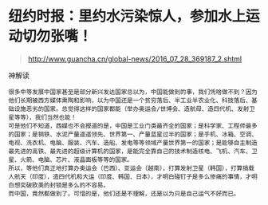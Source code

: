 # 纽约时报：里约水污染惊人，参加水上运动切勿张嘴！

> http://www.guancha.cn/global-news/2016_07_28_369187_2.shtml

神解读
```
很多中等发展中国家甚至是部分新兴发达国家总以为，中国能做到的事，我们凭啥做不到？因为他们长期被西方媒体熏陶和影响，以为中国还是一个贫穷落后、半工业半农业化、科技落后、基础设施恶劣的国家。总觉得这样的国家都能（举办奥运会/世博会、造航母、造四代机、发射卫星等等），我们当然也能！
可是他们不知道，西媒也不会报道的是，中国是工业门类最齐全的国家；是科学家、工程师最多的国家；是钢铁、水泥产量遥遥领先、世界第一、产量蓝星过半的国家；是手机、冰箱、空调、电视、洗衣机、电脑、服装、汽车、造船、发电等等领域产量世界第一的国家；是能够自主制造最先进的高铁、最先进的超级计算机的国家，是能完全靠自己的技术制造核电、飞机、汽车、卫星、火箭、电脑、芯片、液晶面板等等的国家。
所以，等他们真正地打算办奥运会（巴西）、亚运会（越南），打算发射卫星（韩国），打算搞载人航天（印度），造四代机和大运（印度、韩国、日本），才明白碰钉子是多么惨痛的事情，才明白想突破欧美的封锁是多么的不容易。
而中国，竟然都做到了。可惜的是，他们还是不理解，还是以为只是自己运气不好而已。
```
